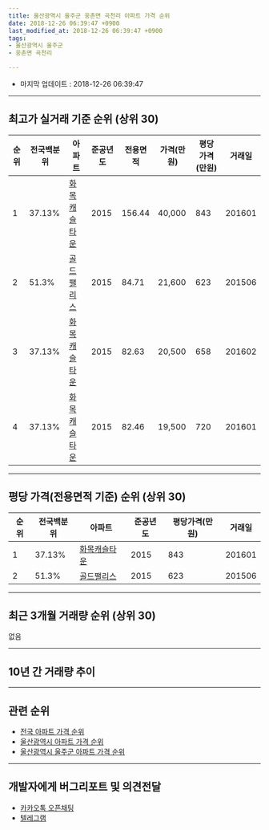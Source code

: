```yaml
---
title: 울산광역시 울주군 웅촌면 곡천리 아파트 가격 순위
date: 2018-12-26 06:39:47 +0900
last_modified_at: 2018-12-26 06:39:47 +0900
tags:
- 울산광역시 울주군
- 웅촌면 곡천리

---
```


* 마지막 업데이트 : 2018-12-26 06:39:47

---

## 최고가 실거래 기준 순위 (상위 30)


|순위|전국백분위|아파트|준공년도|전용면적|가격(만원)|평당가격(만원)|거래일|
|---|---|---|---|---|---|---|---|
|1|37.13%|[화목캐슬타운](https://search.naver.com/search.naver?query=%EC%9A%B8%EC%82%B0%EA%B4%91%EC%97%AD%EC%8B%9C+%EC%9A%B8%EC%A3%BC%EA%B5%B0+%EC%9B%85%EC%B4%8C%EB%A9%B4+%EA%B3%A1%EC%B2%9C%EB%A6%AC+%ED%99%94%EB%AA%A9%EC%BA%90%EC%8A%AC%ED%83%80%EC%9A%B4)|2015|156.44|40,000|843|201601|
|2|51.3%|[골드팰리스](https://search.naver.com/search.naver?query=%EC%9A%B8%EC%82%B0%EA%B4%91%EC%97%AD%EC%8B%9C+%EC%9A%B8%EC%A3%BC%EA%B5%B0+%EC%9B%85%EC%B4%8C%EB%A9%B4+%EA%B3%A1%EC%B2%9C%EB%A6%AC+%EA%B3%A8%EB%93%9C%ED%8C%B0%EB%A6%AC%EC%8A%A4)|2015|84.71|21,600|623|201506|
|3|37.13%|[화목캐슬타운](https://search.naver.com/search.naver?query=%EC%9A%B8%EC%82%B0%EA%B4%91%EC%97%AD%EC%8B%9C+%EC%9A%B8%EC%A3%BC%EA%B5%B0+%EC%9B%85%EC%B4%8C%EB%A9%B4+%EA%B3%A1%EC%B2%9C%EB%A6%AC+%ED%99%94%EB%AA%A9%EC%BA%90%EC%8A%AC%ED%83%80%EC%9A%B4)|2015|82.63|20,500|658|201602|
|4|37.13%|[화목캐슬타운](https://search.naver.com/search.naver?query=%EC%9A%B8%EC%82%B0%EA%B4%91%EC%97%AD%EC%8B%9C+%EC%9A%B8%EC%A3%BC%EA%B5%B0+%EC%9B%85%EC%B4%8C%EB%A9%B4+%EA%B3%A1%EC%B2%9C%EB%A6%AC+%ED%99%94%EB%AA%A9%EC%BA%90%EC%8A%AC%ED%83%80%EC%9A%B4)|2015|82.46|19,500|720|201601|


---

## 평당 가격(전용면적 기준) 순위 (상위 30)


|순위|전국백분위|아파트|준공년도|평당가격(만원)|거래일|
|---|---|---|---|---|---|
|1|37.13%|[화목캐슬타운](https://search.naver.com/search.naver?query=%EC%9A%B8%EC%82%B0%EA%B4%91%EC%97%AD%EC%8B%9C+%EC%9A%B8%EC%A3%BC%EA%B5%B0+%EC%9B%85%EC%B4%8C%EB%A9%B4+%EA%B3%A1%EC%B2%9C%EB%A6%AC+%ED%99%94%EB%AA%A9%EC%BA%90%EC%8A%AC%ED%83%80%EC%9A%B4)|2015|843|201601|
|2|51.3%|[골드팰리스](https://search.naver.com/search.naver?query=%EC%9A%B8%EC%82%B0%EA%B4%91%EC%97%AD%EC%8B%9C+%EC%9A%B8%EC%A3%BC%EA%B5%B0+%EC%9B%85%EC%B4%8C%EB%A9%B4+%EA%B3%A1%EC%B2%9C%EB%A6%AC+%EA%B3%A8%EB%93%9C%ED%8C%B0%EB%A6%AC%EC%8A%A4)|2015|623|201506|


---

## 최근 3개월 거래량 순위 (상위 30)

없음

---

## 10년 간 거래량 추이


<div style="width:100%;">
    <canvas id="deal_progress" height="250"></canvas>
</div>

<script>
new Chart(document.getElementById("deal_progress"), {
    type: 'line',
    data: {
        labels: ['200812','200901','200902','200903','200904','200905','200906','200907','200908','200909','200910','200911','200912','201001','201002','201003','201004','201005','201006','201007','201008','201009','201010','201011','201012','201101','201102','201103','201104','201105','201106','201107','201108','201109','201110','201111','201112','201201','201202','201203','201204','201205','201206','201207','201208','201209','201210','201211','201212','201301','201302','201303','201304','201305','201306','201307','201308','201309','201310','201311','201312','201401','201402','201403','201404','201405','201406','201407','201408','201409','201410','201411','201412','201501','201502','201503','201504','201505','201506','201507','201508','201509','201510','201511','201512','201601','201602','201603','201604','201605','201606','201607','201608','201609','201610','201611','201612','201701','201702','201703','201704','201705','201706','201707','201708','201709','201710','201711','201712','201801','201802','201803','201804','201805','201806','201807','201808','201809','201810','201811','201812'],
        datasets: [{
            label: '실거래 수',
            pointRadius: 1,
            data: [0, 0, 0, 0, 0, 0, 0, 0, 0, 0, 0, 0, 0, 0, 0, 0, 0, 0, 0, 0, 0, 0, 0, 0, 0, 0, 0, 0, 0, 0, 0, 0, 0, 0, 0, 0, 0, 0, 0, 0, 0, 0, 0, 0, 0, 0, 0, 0, 0, 0, 0, 0, 0, 0, 0, 0, 0, 0, 0, 0, 0, 0, 0, 0, 0, 0, 0, 0, 0, 0, 0, 0, 0, 0, 0, 0, 0, 0, 8, 2, 1, 0, 0, 0, 0, 7, 6, 2, 0, 1, 1, 0, 0, 0, 0, 2, 2, 1, 0, 0, 0, 0, 0, 0, 0, 1, 0, 0, 0, 0, 0, 0, 0, 0, 0, 0, 0, 0, 0, 0, 0],
            borderColor: "rgba(255, 201, 14, 1)",
            backgroundColor: "rgba(255, 201, 14, 0.5)",
            fill: true,
        }]
    },
    options: {
        responsive: true,
        title: {
            display: true,
            text: '10년간 거래량 추이'
        },
        tooltips: {
            mode: 'index',
            intersect: false,
        },
        hover: {
            mode: 'nearest',
            intersect: true
        },
        scales: {
            xAxes: [{
                display: true,
                scaleLabel: {
                    display: true,
                    labelString: '년/월'
                }
            }],
            yAxes: [{
                display: true,
                ticks: {
                    suggestedMin: 0,
                },
                scaleLabel: {
                    display: true,
                    labelString: '실거래 수'
                }
            }]
        }
    }
});

</script>


---

## 관련 순위

- [전국 아파트 가격 순위](https://inasie.github.io/apt-ranking/전국)
- [울산광역시 아파트 가격 순위](https://inasie.github.io/apt-ranking/울산광역시)
- [울산광역시 울주군 아파트 가격 순위](https://inasie.github.io/apt-ranking/울산광역시-울주군)


---

## 개발자에게 버그리포트 및 의견전달

- [카카오톡 오픈채팅](https://open.kakao.com/o/gLJUAP4)
- [텔레그램](https://t.me/inasie)

